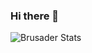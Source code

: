 ### Hi there 👋

![Brusader Stats](https://github-readme-stats.vercel.app/api?username=SistematicoJS&count_private=true&show_icons=true&theme=dracula&include_all_commits=true)
<!--
**RJOOJ-JS/RJOOJ-JS** is a ✨ _special_ ✨ repository because its `README.md` (this file) appears on your GitHub profile.

Here are some ideas to get you started:

- 🔭 I’m currently working on ...
- 🌱 I’m currently learning ...
- 👯 I’m looking to collaborate on ...
- 🤔 I’m looking for help with ...
- 💬 Ask me about ...
- 📫 How to reach me: ...
- 😄 Pronouns: ...
- ⚡ Fun fact: ...
-->
